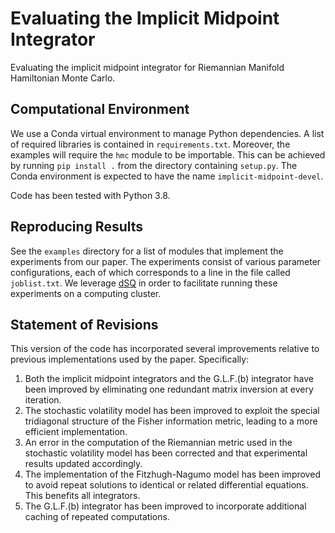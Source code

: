 # Evaluating the Implicit Midpoint Integrator

Evaluating the implicit midpoint integrator for Riemannian Manifold Hamiltonian Monte Carlo.

## Computational Environment

We use a Conda virtual environment to manage Python dependencies. A list of required libraries is contained in `requirements.txt`. Moreover, the examples will require the `hmc` module to be importable. This can be achieved by running `pip install .` from the directory containing `setup.py`. The Conda environment is expected to have the name `implicit-midpoint-devel`.

Code has been tested with Python 3.8.

## Reproducing Results

See the `examples` directory for a list of modules that implement the experiments from our paper. The experiments consist of various parameter configurations, each of which corresponds to a line in the file called `joblist.txt`. We leverage [dSQ](https://github.com/ycrc/dSQ) in order to facilitate running these experiments on a computing cluster.

## Statement of Revisions

This version of the code has incorporated several improvements relative to previous implementations used by the paper. Specifically:

1. Both the implicit midpoint integrators and the G.L.F.(b) integrator have been improved by eliminating one redundant matrix inversion at every iteration.
2. The stochastic volatility model has been improved to exploit the special tridiagonal structure of the Fisher information metric, leading to a more efficient implementation.
3. An error in the computation of the Riemannian metric used in the stochastic volatility model has been corrected and that experimental results updated accordingly.
4. The implementation of the Fitzhugh-Nagumo model has been improved to avoid repeat solutions to identical or related differential equations. This benefits all integrators.
5. The G.L.F.(b) integrator has been improved to incorporate additional caching of repeated computations.
